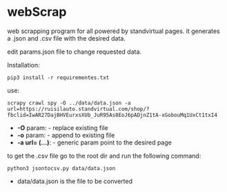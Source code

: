 # webScrap

web scrapping program for all powered by standvirtual pages.
it generates a .json and .csv file with the desired data.

edit params.json file to change requested data.

Installation:

```
pip3 install -r requirementes.txt
```

use:
```
scrapy crawl spy -O ../data/data.json -a url=https://ruisilauto.standvirtual.com/shop/?fbclid=IwAR27DajBHVEurxsXUb_JuR95As8EoJ6pADjnZ1tA-xGobouMq1UxCt1txI4
```

- **-O** param:
        - replace existing file 
- **-o** param:
        - append to existing file
- **-a url= (...)**:
        - generic param point to the desired page


to get the .csv file go to the root dir and run the following command:
```
python3 jsontocsv.py data/data.json
```

- data/data.json is the file to be converted 
